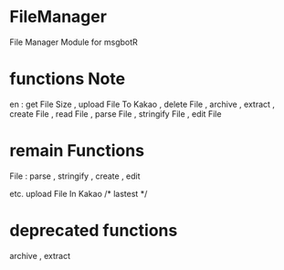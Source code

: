 # FileManager
File Manager Module for msgbotR


# functions Note
en : get File Size , upload File To Kakao , delete File , archive , extract , create File , read File , parse File , stringify File , edit File

# remain Functions

File : parse , stringify , create , edit

etc. upload File In Kakao /* lastest */

# deprecated functions

archive , extract
